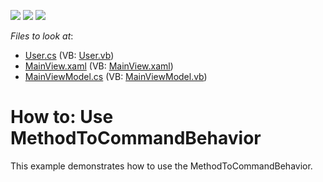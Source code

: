 <!-- default badges list -->
![](https://img.shields.io/endpoint?url=https://codecentral.devexpress.com/api/v1/VersionRange/128658301/14.2.5%2B)
[![](https://img.shields.io/badge/Open_in_DevExpress_Support_Center-FF7200?style=flat-square&logo=DevExpress&logoColor=white)](https://supportcenter.devexpress.com/ticket/details/T197053)
[![](https://img.shields.io/badge/📖_How_to_use_DevExpress_Examples-e9f6fc?style=flat-square)](https://docs.devexpress.com/GeneralInformation/403183)
<!-- default badges end -->
<!-- default file list -->
*Files to look at*:

* [User.cs](./CS/MethodToCommandExample/Common/User.cs) (VB: [User.vb](./VB/MethodToCommandExample/Common/User.vb))
* [MainView.xaml](./CS/MethodToCommandExample/View/MainView.xaml) (VB: [MainView.xaml](./VB/MethodToCommandExample/View/MainView.xaml))
* [MainViewModel.cs](./CS/MethodToCommandExample/ViewModel/MainViewModel.cs) (VB: [MainViewModel.vb](./VB/MethodToCommandExample/ViewModel/MainViewModel.vb))
<!-- default file list end -->
# How to: Use MethodToCommandBehavior


This example demonstrates how to use the MethodToCommandBehavior.

<br/>


